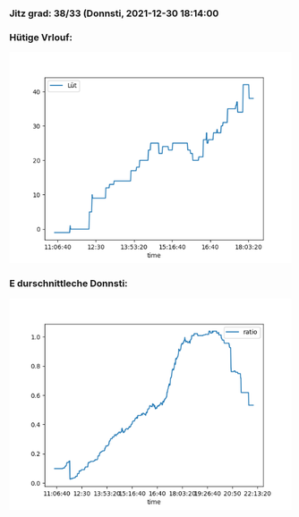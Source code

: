 ### Jitz grad: 38/33 (Donnsti, 2021-12-30 18:14:00

### Hütige Vrlouf:
![Graph](Today.png)

### E durschnittleche Donnsti:
![Graph](Donnsti.png)